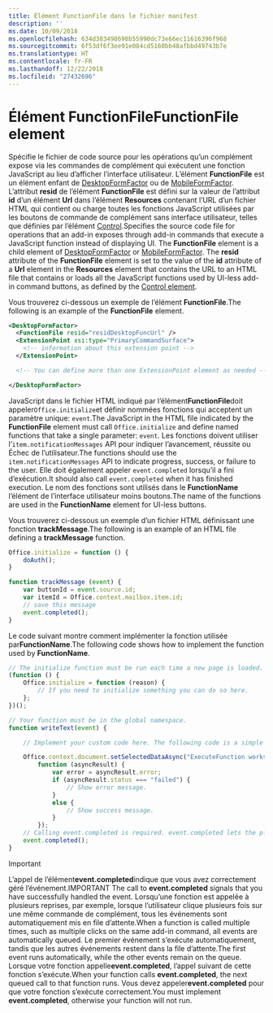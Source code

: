 ```yaml
---
title: Élément FunctionFile dans le fichier manifest
description: ''
ms.date: 10/09/2018
ms.openlocfilehash: 634d383498698b55990dc73e66ec11616396f968
ms.sourcegitcommit: 6f53df6f3ee91e084cd5160bb48afbbd49743b7e
ms.translationtype: HT
ms.contentlocale: fr-FR
ms.lasthandoff: 12/22/2018
ms.locfileid: "27432696"
---
```

# <a name="functionfile-element"></a><span data-ttu-id="7c70c-102">Élément FunctionFile</span><span class="sxs-lookup"><span data-stu-id="7c70c-102">FunctionFile element</span></span>

<span data-ttu-id="7c70c-p101">Spécifie le fichier de code source pour les opérations qu’un complément expose via les commandes de complément qui exécutent une fonction JavaScript au lieu d’afficher l’interface utilisateur. L’élément **FunctionFile** est un élément enfant de [DesktopFormFactor](desktopformfactor.md) ou de [MobileFormFactor](mobileformfactor.md). L’attribut **resid** de l’élément **FunctionFile** est défini sur la valeur de l’attribut **id** d’un élément **Url** dans l’élément **Resources** contenant l’URL d’un fichier HTML qui contient ou charge toutes les fonctions JavaScript utilisées par les boutons de commande de complément sans interface utilisateur, telles que définies par l’élément [Control](control.md).</span><span class="sxs-lookup"><span data-stu-id="7c70c-p101">Specifies the source code file for operations that an add-in exposes through add-in commands that execute a JavaScript function instead of displaying UI. The  **FunctionFile** element is a child element of [DesktopFormFactor](desktopformfactor.md) or [MobileFormFactor](mobileformfactor.md). The **resid** attribute of the **FunctionFile** element is set to the value of the **id** attribute of a **Url** element in the **Resources** element that contains the URL to an HTML file that contains or loads all  the JavaScript functions used by UI-less add-in command buttons, as defined by the [Control element](control.md).</span></span>

<span data-ttu-id="7c70c-106">Vous trouverez ci-dessous un exemple de l’élément **FunctionFile**.</span><span class="sxs-lookup"><span data-stu-id="7c70c-106">The following is an example of the **FunctionFile** element.</span></span>

```XML
<DesktopFormFactor>
  <FunctionFile resid="residDesktopFuncUrl" />
  <ExtensionPoint xsi:type="PrimaryCommandSurface">
    <!-- information about this extension point -->
  </ExtensionPoint>

  <!-- You can define more than one ExtensionPoint element as needed -->

</DesktopFormFactor>
```

<span data-ttu-id="7c70c-107">JavaScript dans le fichier HTML indiqué par l’élément**FunctionFile**doit appeler`Office.initialize`et définir nommées fonctions qui acceptent un paramètre unique: `event`.</span><span class="sxs-lookup"><span data-stu-id="7c70c-107">The JavaScript in the HTML file indicated by the  **FunctionFile** element must call `Office.initialize` and define named functions that take a single parameter: `event`.</span></span> <span data-ttu-id="7c70c-108">Les fonctions doivent utiliser l’`item.notificationMessages` API pour indiquer l’avancement, réussite ou Échec de l’utilisateur.</span><span class="sxs-lookup"><span data-stu-id="7c70c-108">The functions should use the `item.notificationMessages` API to indicate progress, success, or failure to the user.</span></span> <span data-ttu-id="7c70c-109">Elle doit également appeler `event.completed` lorsqu’il a fini d’exécution.</span><span class="sxs-lookup"><span data-stu-id="7c70c-109">It should also call `event.completed` when it has finished execution.</span></span> <span data-ttu-id="7c70c-110">Le nom des fonctions sont utilisés dans le **FunctionName** l’élément de l’interface utilisateur moins boutons.</span><span class="sxs-lookup"><span data-stu-id="7c70c-110">The name of the functions are used in the **FunctionName** element for UI-less buttons.</span></span>

<span data-ttu-id="7c70c-111">Vous trouverez ci-dessous un exemple d’un fichier HTML définissant une fonction **trackMessage**.</span><span class="sxs-lookup"><span data-stu-id="7c70c-111">The following is an example of an HTML file defining a **trackMessage** function.</span></span>

```js
Office.initialize = function () {
    doAuth();
}

function trackMessage (event) {
    var buttonId = event.source.id;    
    var itemId = Office.context.mailbox.item.id;
    // save this message
    event.completed();
}
```

<span data-ttu-id="7c70c-112">Le code suivant montre comment implémenter la fonction utilisée par**FunctionName**.</span><span class="sxs-lookup"><span data-stu-id="7c70c-112">The following code shows how to implement the function used by **FunctionName**.</span></span>

```js
// The initialize function must be run each time a new page is loaded.
(function () {
    Office.initialize = function (reason) {
        // If you need to initialize something you can do so here.
    };
})();

// Your function must be in the global namespace.
function writeText(event) {

    // Implement your custom code here. The following code is a simple example.

    Office.context.document.setSelectedDataAsync("ExecuteFunction works. Button ID=" + event.source.id,
        function (asyncResult) {
            var error = asyncResult.error;
            if (asyncResult.status === "failed") {
                // Show error message.
            }
            else {
                // Show success message.
            }
        });
    // Calling event.completed is required. event.completed lets the platform know that processing has completed.
    event.completed();
}
```

> [!IMPORTANT]
> <span data-ttu-id="7c70c-113">L’appel de l’élément**event.completed**indique que vous avez correctement géré l’événement.</span><span class="sxs-lookup"><span data-stu-id="7c70c-113">IMPORTANT  The call to **event.completed** signals that you have successfully handled the event.</span></span> <span data-ttu-id="7c70c-114">Lorsqu’une fonction est appelée à plusieurs reprises, par exemple, lorsque l’utilisateur clique plusieurs fois sur une même commande de complément, tous les événements sont automatiquement mis en file d’attente.</span><span class="sxs-lookup"><span data-stu-id="7c70c-114">When a function is called multiple times, such as multiple clicks on the same add-in command, all events are automatically queued.</span></span> <span data-ttu-id="7c70c-115">Le premier événement s’exécute automatiquement, tandis que les autres événements restent dans la file d’attente.</span><span class="sxs-lookup"><span data-stu-id="7c70c-115">The first event runs automatically, while the other events remain on the queue.</span></span> <span data-ttu-id="7c70c-116">Lorsque votre fonction appelle**event.completed**, l’appel suivant de cette fonction s’exécute.</span><span class="sxs-lookup"><span data-stu-id="7c70c-116">When your function calls **event.completed**, the next queued call to that function runs.</span></span> <span data-ttu-id="7c70c-117">Vous devez appeler**event.completed** pour que votre fonction s’exécute correctement.</span><span class="sxs-lookup"><span data-stu-id="7c70c-117">You must implement **event.completed**, otherwise your function will not run.</span></span>